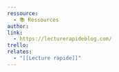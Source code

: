 ```yaml
---
ressource:
  - 📚 Ressources
author: 
link:
  - https://lecturerapideblog.com/
trello: 
relates:
  - "[[Lecture rapide]]"
---
```

